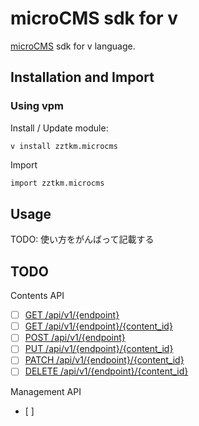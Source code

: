 # microCMS sdk for v

[microCMS](https://microcms.io/) sdk for v language.

## Installation and Import

### Using vpm

Install / Update module:

```shell
v install zztkm.microcms
```

Import

```v
import zztkm.microcms
```

## Usage

TODO: 使い方をがんばって記載する

## TODO

Contents API
- [ ] [GET /api/v1/{endpoint}](https://document.microcms.io/content-api/get-list-contents)
- [ ] [GET /api/v1/{endpoint}/{content_id}](https://document.microcms.io/content-api/get-content)
- [ ] [POST /api/v1/{endpoint}](https://document.microcms.io/content-api/post-content)
- [ ] [PUT /api/v1/{endpoint}/{content_id}](https://document.microcms.io/content-api/put-content)
- [ ] [PATCH /api/v1/{endpoint}/{content_id}](https://document.microcms.io/content-api/patch-content)
- [ ] [DELETE /api/v1/{endpoint}/{content_id}](https://document.microcms.io/content-api/delete-content)

Management API
- [ ] 